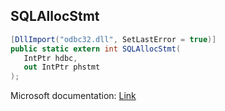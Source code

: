 ## SQLAllocStmt

```csharp
[DllImport("odbc32.dll", SetLastError = true)]
public static extern int SQLAllocStmt(
   IntPtr hdbc,
   out IntPtr phstmt
);
```

Microsoft documentation: [Link](https://docs.microsoft.com/en-us/sql/odbc/reference/syntax/sqlallocstmt-function)
